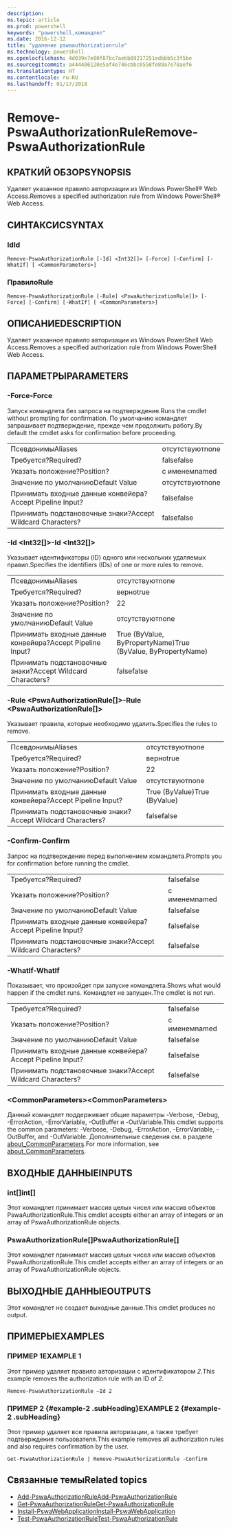 ```yaml
---
description: 
ms.topic: article
ms.prod: powershell
keywords: "powershell,командлет"
ms.date: 2016-12-12
title: "удаление pswaauthorizationrule"
ms.technology: powershell
ms.openlocfilehash: 4d039e7e00f87bc7aebb89217251edbbb5c3f5be
ms.sourcegitcommit: a444406120e5af4e746cbbc0558fe89a7e78aef6
ms.translationtype: HT
ms.contentlocale: ru-RU
ms.lasthandoff: 01/17/2018
---
```

# <a name="remove-pswaauthorizationrule"></a><span data-ttu-id="2ef40-103">Remove-PswaAuthorizationRule</span><span class="sxs-lookup"><span data-stu-id="2ef40-103">Remove-PswaAuthorizationRule</span></span>

## <a name="synopsis"></a><span data-ttu-id="2ef40-104">КРАТКИЙ ОБЗОР</span><span class="sxs-lookup"><span data-stu-id="2ef40-104">SYNOPSIS</span></span>

<span data-ttu-id="2ef40-105">Удаляет указанное правило авторизации из Windows PowerShell® Web Access.</span><span class="sxs-lookup"><span data-stu-id="2ef40-105">Removes a specified authorization rule from Windows PowerShell® Web Access.</span></span>

## <a name="syntax"></a><span data-ttu-id="2ef40-106">СИНТАКСИС</span><span class="sxs-lookup"><span data-stu-id="2ef40-106">SYNTAX</span></span>

### <a name="id"></a><span data-ttu-id="2ef40-107">Id</span><span class="sxs-lookup"><span data-stu-id="2ef40-107">Id</span></span>
```
Remove-PswaAuthorizationRule [-Id] <Int32[]> [-Force] [-Confirm] [-WhatIf] [ <CommonParameters>]
```

### <a name="rule"></a><span data-ttu-id="2ef40-108">Правило</span><span class="sxs-lookup"><span data-stu-id="2ef40-108">Rule</span></span>
```
Remove-PswaAuthorizationRule [-Rule] <PswaAuthorizationRule[]> [-Force] [-Confirm] [-WhatIf] [ <CommonParameters>]
```

## <a name="description"></a><span data-ttu-id="2ef40-109">ОПИСАНИЕ</span><span class="sxs-lookup"><span data-stu-id="2ef40-109">DESCRIPTION</span></span>

<span data-ttu-id="2ef40-110">Удаляет указанное правило авторизации из Windows PowerShell Web Access.</span><span class="sxs-lookup"><span data-stu-id="2ef40-110">Removes a specified authorization rule from Windows PowerShell Web Access.</span></span>

## <a name="parameters"></a><span data-ttu-id="2ef40-111">ПАРАМЕТРЫ</span><span class="sxs-lookup"><span data-stu-id="2ef40-111">PARAMETERS</span></span>

### <a name="-force"></a><span data-ttu-id="2ef40-112">-Force</span><span class="sxs-lookup"><span data-stu-id="2ef40-112">-Force</span></span>

<span data-ttu-id="2ef40-113">Запуск командлета без запроса на подтверждение.</span><span class="sxs-lookup"><span data-stu-id="2ef40-113">Runs the cmdlet without prompting for confirmation.</span></span> <span data-ttu-id="2ef40-114">По умолчанию командлет запрашивает подтверждение, прежде чем продолжить работу.</span><span class="sxs-lookup"><span data-stu-id="2ef40-114">By default the cmdlet asks for confirmation before proceeding.</span></span>

|||  
|-|-|
| <span data-ttu-id="2ef40-115">Псевдонимы</span><span class="sxs-lookup"><span data-stu-id="2ef40-115">Aliases</span></span>                              | <span data-ttu-id="2ef40-116">отсутствуют</span><span class="sxs-lookup"><span data-stu-id="2ef40-116">none</span></span>                                 |
| <span data-ttu-id="2ef40-117">Требуется?</span><span class="sxs-lookup"><span data-stu-id="2ef40-117">Required?</span></span>                            | <span data-ttu-id="2ef40-118">false</span><span class="sxs-lookup"><span data-stu-id="2ef40-118">false</span></span>                                |
| <span data-ttu-id="2ef40-119">Указать положение?</span><span class="sxs-lookup"><span data-stu-id="2ef40-119">Position?</span></span>                            | <span data-ttu-id="2ef40-120">с именем</span><span class="sxs-lookup"><span data-stu-id="2ef40-120">named</span></span>                                |
| <span data-ttu-id="2ef40-121">Значение по умолчанию</span><span class="sxs-lookup"><span data-stu-id="2ef40-121">Default Value</span></span>                        | <span data-ttu-id="2ef40-122">отсутствуют</span><span class="sxs-lookup"><span data-stu-id="2ef40-122">none</span></span>                                 |
| <span data-ttu-id="2ef40-123">Принимать входные данные конвейера?</span><span class="sxs-lookup"><span data-stu-id="2ef40-123">Accept Pipeline Input?</span></span>               | <span data-ttu-id="2ef40-124">false</span><span class="sxs-lookup"><span data-stu-id="2ef40-124">false</span></span>                                |
| <span data-ttu-id="2ef40-125">Принимать подстановочные знаки?</span><span class="sxs-lookup"><span data-stu-id="2ef40-125">Accept Wildcard Characters?</span></span>          | <span data-ttu-id="2ef40-126">false</span><span class="sxs-lookup"><span data-stu-id="2ef40-126">false</span></span>                                |

### <a name="-id-ltint32gt"></a><span data-ttu-id="2ef40-127">-Id &lt;Int32\[\]&gt;</span><span class="sxs-lookup"><span data-stu-id="2ef40-127">-Id &lt;Int32\[\]&gt;</span></span>

<span data-ttu-id="2ef40-128">Указывает идентификаторы (ID) одного или нескольких удаляемых правил.</span><span class="sxs-lookup"><span data-stu-id="2ef40-128">Specifies the identifiers (IDs) of one or more rules to remove.</span></span>

|||  
|-|-|
| <span data-ttu-id="2ef40-129">Псевдонимы</span><span class="sxs-lookup"><span data-stu-id="2ef40-129">Aliases</span></span>                              | <span data-ttu-id="2ef40-130">отсутствуют</span><span class="sxs-lookup"><span data-stu-id="2ef40-130">none</span></span>                                 |
| <span data-ttu-id="2ef40-131">Требуется?</span><span class="sxs-lookup"><span data-stu-id="2ef40-131">Required?</span></span>                            | <span data-ttu-id="2ef40-132">верно</span><span class="sxs-lookup"><span data-stu-id="2ef40-132">true</span></span>                                 |
| <span data-ttu-id="2ef40-133">Указать положение?</span><span class="sxs-lookup"><span data-stu-id="2ef40-133">Position?</span></span>                            | <span data-ttu-id="2ef40-134">2</span><span class="sxs-lookup"><span data-stu-id="2ef40-134">2</span></span>                                    |
| <span data-ttu-id="2ef40-135">Значение по умолчанию</span><span class="sxs-lookup"><span data-stu-id="2ef40-135">Default Value</span></span>                        | <span data-ttu-id="2ef40-136">отсутствуют</span><span class="sxs-lookup"><span data-stu-id="2ef40-136">none</span></span>                                 |
| <span data-ttu-id="2ef40-137">Принимать входные данные конвейера?</span><span class="sxs-lookup"><span data-stu-id="2ef40-137">Accept Pipeline Input?</span></span>               | <span data-ttu-id="2ef40-138">True (ByValue, ByPropertyName)</span><span class="sxs-lookup"><span data-stu-id="2ef40-138">True (ByValue, ByPropertyName)</span></span>       |
| <span data-ttu-id="2ef40-139">Принимать подстановочные знаки?</span><span class="sxs-lookup"><span data-stu-id="2ef40-139">Accept Wildcard Characters?</span></span>          | <span data-ttu-id="2ef40-140">false</span><span class="sxs-lookup"><span data-stu-id="2ef40-140">false</span></span>                                |

### <a name="-rule-ltpswaauthorizationrulegt"></a><span data-ttu-id="2ef40-141">-Rule &lt;PswaAuthorizationRule\[\]&gt;</span><span class="sxs-lookup"><span data-stu-id="2ef40-141">-Rule &lt;PswaAuthorizationRule\[\]&gt;</span></span>

<span data-ttu-id="2ef40-142">Указывает правила, которые необходимо удалить.</span><span class="sxs-lookup"><span data-stu-id="2ef40-142">Specifies the rules to remove.</span></span>

|||  
|-|-|
| <span data-ttu-id="2ef40-143">Псевдонимы</span><span class="sxs-lookup"><span data-stu-id="2ef40-143">Aliases</span></span>                              | <span data-ttu-id="2ef40-144">отсутствуют</span><span class="sxs-lookup"><span data-stu-id="2ef40-144">none</span></span>                                 |
| <span data-ttu-id="2ef40-145">Требуется?</span><span class="sxs-lookup"><span data-stu-id="2ef40-145">Required?</span></span>                            | <span data-ttu-id="2ef40-146">верно</span><span class="sxs-lookup"><span data-stu-id="2ef40-146">true</span></span>                                 |
| <span data-ttu-id="2ef40-147">Указать положение?</span><span class="sxs-lookup"><span data-stu-id="2ef40-147">Position?</span></span>                            | <span data-ttu-id="2ef40-148">2</span><span class="sxs-lookup"><span data-stu-id="2ef40-148">2</span></span>                                    |
| <span data-ttu-id="2ef40-149">Значение по умолчанию</span><span class="sxs-lookup"><span data-stu-id="2ef40-149">Default Value</span></span>                        | <span data-ttu-id="2ef40-150">отсутствуют</span><span class="sxs-lookup"><span data-stu-id="2ef40-150">none</span></span>                                 |
| <span data-ttu-id="2ef40-151">Принимать входные данные конвейера?</span><span class="sxs-lookup"><span data-stu-id="2ef40-151">Accept Pipeline Input?</span></span>               | <span data-ttu-id="2ef40-152">True (ByValue)</span><span class="sxs-lookup"><span data-stu-id="2ef40-152">True (ByValue)</span></span>                       |
| <span data-ttu-id="2ef40-153">Принимать подстановочные знаки?</span><span class="sxs-lookup"><span data-stu-id="2ef40-153">Accept Wildcard Characters?</span></span>          | <span data-ttu-id="2ef40-154">false</span><span class="sxs-lookup"><span data-stu-id="2ef40-154">false</span></span>                                |

### <a name="-confirm"></a><span data-ttu-id="2ef40-155">-Confirm</span><span class="sxs-lookup"><span data-stu-id="2ef40-155">-Confirm</span></span>

<span data-ttu-id="2ef40-156">Запрос на подтверждение перед выполнением командлета.</span><span class="sxs-lookup"><span data-stu-id="2ef40-156">Prompts you for confirmation before running the cmdlet.</span></span>

|||  
|-|-|
| <span data-ttu-id="2ef40-157">Требуется?</span><span class="sxs-lookup"><span data-stu-id="2ef40-157">Required?</span></span>                            | <span data-ttu-id="2ef40-158">false</span><span class="sxs-lookup"><span data-stu-id="2ef40-158">false</span></span>                                |
| <span data-ttu-id="2ef40-159">Указать положение?</span><span class="sxs-lookup"><span data-stu-id="2ef40-159">Position?</span></span>                            | <span data-ttu-id="2ef40-160">с именем</span><span class="sxs-lookup"><span data-stu-id="2ef40-160">named</span></span>                                |
| <span data-ttu-id="2ef40-161">Значение по умолчанию</span><span class="sxs-lookup"><span data-stu-id="2ef40-161">Default Value</span></span>                        | <span data-ttu-id="2ef40-162">false</span><span class="sxs-lookup"><span data-stu-id="2ef40-162">false</span></span>                                |
| <span data-ttu-id="2ef40-163">Принимать входные данные конвейера?</span><span class="sxs-lookup"><span data-stu-id="2ef40-163">Accept Pipeline Input?</span></span>               | <span data-ttu-id="2ef40-164">false</span><span class="sxs-lookup"><span data-stu-id="2ef40-164">false</span></span>                                |
| <span data-ttu-id="2ef40-165">Принимать подстановочные знаки?</span><span class="sxs-lookup"><span data-stu-id="2ef40-165">Accept Wildcard Characters?</span></span>          | <span data-ttu-id="2ef40-166">false</span><span class="sxs-lookup"><span data-stu-id="2ef40-166">false</span></span>                                |

### <a name="-whatif"></a><span data-ttu-id="2ef40-167">-WhatIf</span><span class="sxs-lookup"><span data-stu-id="2ef40-167">-WhatIf</span></span>

<span data-ttu-id="2ef40-168">Показывает, что произойдет при запуске командлета.</span><span class="sxs-lookup"><span data-stu-id="2ef40-168">Shows what would happen if the cmdlet runs.</span></span> <span data-ttu-id="2ef40-169">Командлет не запущен.</span><span class="sxs-lookup"><span data-stu-id="2ef40-169">The cmdlet is not run.</span></span>

|||  
|-|-|
| <span data-ttu-id="2ef40-170">Требуется?</span><span class="sxs-lookup"><span data-stu-id="2ef40-170">Required?</span></span>                            | <span data-ttu-id="2ef40-171">false</span><span class="sxs-lookup"><span data-stu-id="2ef40-171">false</span></span>                                |
| <span data-ttu-id="2ef40-172">Указать положение?</span><span class="sxs-lookup"><span data-stu-id="2ef40-172">Position?</span></span>                            | <span data-ttu-id="2ef40-173">с именем</span><span class="sxs-lookup"><span data-stu-id="2ef40-173">named</span></span>                                |
| <span data-ttu-id="2ef40-174">Значение по умолчанию</span><span class="sxs-lookup"><span data-stu-id="2ef40-174">Default Value</span></span>                        | <span data-ttu-id="2ef40-175">false</span><span class="sxs-lookup"><span data-stu-id="2ef40-175">false</span></span>                                |
| <span data-ttu-id="2ef40-176">Принимать входные данные конвейера?</span><span class="sxs-lookup"><span data-stu-id="2ef40-176">Accept Pipeline Input?</span></span>               | <span data-ttu-id="2ef40-177">false</span><span class="sxs-lookup"><span data-stu-id="2ef40-177">false</span></span>                                |
| <span data-ttu-id="2ef40-178">Принимать подстановочные знаки?</span><span class="sxs-lookup"><span data-stu-id="2ef40-178">Accept Wildcard Characters?</span></span>          | <span data-ttu-id="2ef40-179">false</span><span class="sxs-lookup"><span data-stu-id="2ef40-179">false</span></span>                                |

### <a name="ltcommonparametersgt"></a><span data-ttu-id="2ef40-180">&lt;CommonParameters&gt;</span><span class="sxs-lookup"><span data-stu-id="2ef40-180">&lt;CommonParameters&gt;</span></span>

<span data-ttu-id="2ef40-181">Данный командлет поддерживает общие параметры -Verbose, -Debug, -ErrorAction, -ErrorVariable, -OutBuffer и -OutVariable.</span><span class="sxs-lookup"><span data-stu-id="2ef40-181">This cmdlet supports the common parameters: -Verbose, -Debug, -ErrorAction, -ErrorVariable, -OutBuffer, and -OutVariable.</span></span>
<span data-ttu-id="2ef40-182">Дополнительные сведения см. в разделе [about_CommonParameters](http://go.microsoft.com/fwlink/p/?LinkID=113216).</span><span class="sxs-lookup"><span data-stu-id="2ef40-182">For more information, see [about_CommonParameters](http://go.microsoft.com/fwlink/p/?LinkID=113216).</span></span>

## <a name="inputs"></a><span data-ttu-id="2ef40-183">ВХОДНЫЕ ДАННЫЕ</span><span class="sxs-lookup"><span data-stu-id="2ef40-183">INPUTS</span></span>

### <a name="int"></a><span data-ttu-id="2ef40-184">int\[\]</span><span class="sxs-lookup"><span data-stu-id="2ef40-184">int\[\]</span></span>

<span data-ttu-id="2ef40-185">Этот командлет принимает массив целых чисел или массив объектов PswaAuthorizationRule.</span><span class="sxs-lookup"><span data-stu-id="2ef40-185">This cmdlet accepts either an array of integers or an array of PswaAuthorizationRule objects.</span></span>

### <a name="pswaauthorizationrule"></a><span data-ttu-id="2ef40-186">PswaAuthorizationRule\[\]</span><span class="sxs-lookup"><span data-stu-id="2ef40-186">PswaAuthorizationRule\[\]</span></span>

<span data-ttu-id="2ef40-187">Этот командлет принимает массив целых чисел или массив объектов PswaAuthorizationRule.</span><span class="sxs-lookup"><span data-stu-id="2ef40-187">This cmdlet accepts either an array of integers or an array of PswaAuthorizationRule objects.</span></span>

## <a name="outputs"></a><span data-ttu-id="2ef40-188">ВЫХОДНЫЕ ДАННЫЕ</span><span class="sxs-lookup"><span data-stu-id="2ef40-188">OUTPUTS</span></span>

<span data-ttu-id="2ef40-189">Этот командлет не создает выходные данные.</span><span class="sxs-lookup"><span data-stu-id="2ef40-189">This cmdlet produces no output.</span></span>

## <a name="examples"></a><span data-ttu-id="2ef40-190">ПРИМЕРЫ</span><span class="sxs-lookup"><span data-stu-id="2ef40-190">EXAMPLES</span></span>

### <a name="example-1"></a><span data-ttu-id="2ef40-191">ПРИМЕР 1</span><span class="sxs-lookup"><span data-stu-id="2ef40-191">EXAMPLE 1</span></span>

<span data-ttu-id="2ef40-192">Этот пример удаляет правило авторизации с идентификатором *2*.</span><span class="sxs-lookup"><span data-stu-id="2ef40-192">This example removes the authorization rule with an ID of *2*.</span></span>

```
Remove-PswaAuthorizationRule –Id 2
```

### <a name="example-2-example-2-subheading"></a><span data-ttu-id="2ef40-193">ПРИМЕР 2 {#example-2 .subHeading}</span><span class="sxs-lookup"><span data-stu-id="2ef40-193">EXAMPLE 2 {#example-2 .subHeading}</span></span>

<span data-ttu-id="2ef40-194">Этот пример удаляет все правила авторизации, а также требует подтверждения пользователя.</span><span class="sxs-lookup"><span data-stu-id="2ef40-194">This example removes all authorization rules and also requires confirmation by the user.</span></span>

```
Get-PswaAuthorizationRule | Remove-PswaAuthorizationRule -Confirm
```

## <a name="related-topics"></a><span data-ttu-id="2ef40-195">Связанные темы</span><span class="sxs-lookup"><span data-stu-id="2ef40-195">Related topics</span></span>

- [<span data-ttu-id="2ef40-196">Add-PswaAuthorizationRule</span><span class="sxs-lookup"><span data-stu-id="2ef40-196">Add-PswaAuthorizationRule</span></span>](add-pswaauthorizationrule.md)
- [<span data-ttu-id="2ef40-197">Get-PswaAuthorizationRule</span><span class="sxs-lookup"><span data-stu-id="2ef40-197">Get-PswaAuthorizationRule</span></span>](get-pswaauthorizationrule.md)
- [<span data-ttu-id="2ef40-198">Install-PswaWebApplication</span><span class="sxs-lookup"><span data-stu-id="2ef40-198">Install-PswaWebApplication</span></span>](install-pswawebapplication.md)
- [<span data-ttu-id="2ef40-199">Test-PswaAuthorizationRule</span><span class="sxs-lookup"><span data-stu-id="2ef40-199">Test-PswaAuthorizationRule</span></span>](test-pswaauthorizationrule.md)
